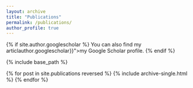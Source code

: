 ```yaml
---
layout: archive
title: "Publications"
permalink: /publications/
author_profile: true
---
```


{% if site.author.googlescholar %}
  You can also find my articlauthor.googlescholar}}">my Google Scholar profile</a>.</u>
{% endif %}

{% include base_path %}

{% for post in site.publications reversed %}
  {% include archive-single.html %}
{% endfor %}
